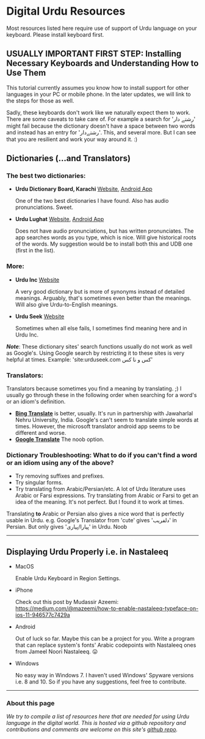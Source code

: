 # Digital Urdu Resources

Most resources listed here require use of support of Urdu language on your keyboard. Please install keyboard first.

## USUALLY IMPORTANT FIRST STEP: Installing Necessary Keyboards and Understanding How to Use Them
This tutorial currently assumes you know how to install support for other languages in your PC or mobile phone. In the later updates, we will link to the steps for those as well. 

Sadly, these keyboards don't work like we naturally expect them to work. There are some caveats to take care of. For example a search for 'رشتے دار' might fail because the dictionary doesn't have a space between two words and instead has an entry for 'رشتےدار'. This, and several more. But I can see that you are resilient and work your way around it. :)

## Dictionaries (...and Translators)

### The best two dictionaries:

- **Urdu Dictionary Board, Karachi** [Website](http://udb.gov.pk/), [Android App](https://play.google.com/store/apps/details?id=com.udb.urdulughat)

  One of the two best dictionaries I have found. Also has audio pronunciations. Sweet.
  
- **Urdu Lughat** [Website](http://urdulughat.info/), [Android App](https://play.google.com/store/apps/details?id=info.urdulughat)
  
  Does not have audio pronunciations, but has written pronunciates. The app searches words as you type, which is nice. Will give historical roots of the words. My suggestion would be to install both this and UDB one (first in the list).

### More:
- **Urdu Inc** [Website](https://www.urduinc.com/)
  
  A very good dictionary but is more of synonyms instead of detailed meanings. Arguably, that's sometimes even better than the meanings. Will also give Urdu-to-English meanings.

- **Urdu Seek** [Website](https://urduseek.com/)
  
  Sometimes when all else fails, I sometimes find meaning here and in Urdu Inc.

***Note***: These dictionary sites' search functions usually do not work as well as Google's. Using Google search by restricting it to these sites is very helpful at times. Example: 'site:urduseek.com کس و نا کس'

### Translators:

Translators because sometimes you find a meaning by translating. ;) I usually go through these in the following order when searching for a word's or an idiom's definition.

- [**Bing Translate**](https://translate.bing.com) is better, usually. It's run in partnership with Jawaharlal Nehru University, India. Google's can't seem to translate simple words at times. However, the microsoft translator android app seems to be different and worse.
- [**Google Translate**](https://translate.google.com) The noob option.


### Dictionary Troubleshooting: What to do if you can't find a word or an idiom using any of the above?

- Try removing suffixes and prefixes.
- Try singular forms.
- Try translating from Arabic/Persian/etc. A lot of Urdu literature uses Arabic or Farsi expressions. Try translating from Arabic or Farsi to get an idea of the meaning. It's not perfect. But I found it to work at times. 

Translating **to** Arabic or Persian also gives a nice word that is perfectly usable in Urdu. e.g. Google's Translator from 'cute' gives 'دلفریب' in Persian. But only gives 'پیارا/پیاری' in Urdu. Noob

-------------

## Displaying Urdu Properly i.e. in Nastaleeq
- MacOS

  Enable Urdu Keyboard in Region Settings. 

- iPhone
  
  Check out this post by Mudassir Azeemi: 
  https://medium.com/@mazeemi/how-to-enable-nastaleeq-typeface-on-ios-11-946577c7429a

- Android
  
  Out of luck so far.
  Maybe this can be a project for you. Write a program that can replace system's fonts' Arabic codepoints with Nastaleeq ones from Jameel Noori Nastaleeq. 😛 

- Windows
  
  No easy way in Windows 7. I haven't used Windows' Spyware versions i.e. 8 and 10. So if you have any suggestions, feel free to contribute.

------------------------------
### About this page
*We try to compile a list of resources here that are needed for using Urdu language in the digital world. This is hosted via a github repository and contributions and comments are welcome on this site's [github repo](https://github.com/Delta-Sigma/urdu).*
